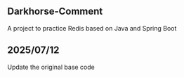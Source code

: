 ## Darkhorse-Comment

A project to practice Redis based on Java and Spring Boot

## 2025/07/12

Update the original base code